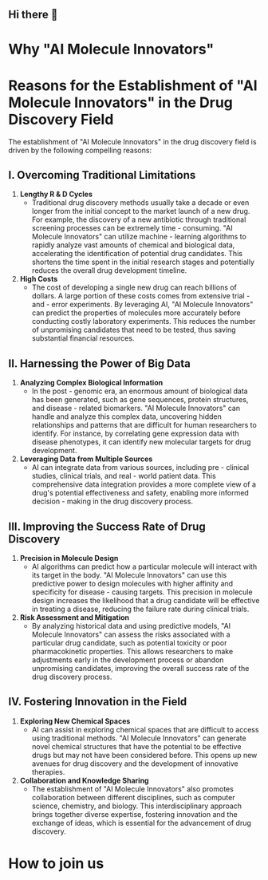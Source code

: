 ## Hi there 👋

<!--

**Here are some ideas to get you started:**

🙋‍♀️ A short introduction - what is your organization all about?
🌈 Contribution guidelines - how can the community get involved?
👩‍💻 Useful resources - where can the community find your docs? Is there anything else the community should know?
🍿 Fun facts - what does your team eat for breakfast?
🧙 Remember, you can do mighty things with the power of [Markdown](https://docs.github.com/github/writing-on-github/getting-started-with-writing-and-formatting-on-github/basic-writing-and-formatting-syntax)
-->


# Why "AI Molecule Innovators"

# Reasons for the Establishment of "AI Molecule Innovators" in the Drug Discovery Field
The establishment of "AI Molecule Innovators" in the drug discovery field is driven by the following compelling reasons:

## I. Overcoming Traditional Limitations
1. **Lengthy R & D Cycles**
   - Traditional drug discovery methods usually take a decade or even longer from the initial concept to the market launch of a new drug. For example, the discovery of a new antibiotic through traditional screening processes can be extremely time - consuming. "AI Molecule Innovators" can utilize machine - learning algorithms to rapidly analyze vast amounts of chemical and biological data, accelerating the identification of potential drug candidates. This shortens the time spent in the initial research stages and potentially reduces the overall drug development timeline.
2. **High Costs**
   - The cost of developing a single new drug can reach billions of dollars. A large portion of these costs comes from extensive trial - and - error experiments. By leveraging AI, "AI Molecule Innovators" can predict the properties of molecules more accurately before conducting costly laboratory experiments. This reduces the number of unpromising candidates that need to be tested, thus saving substantial financial resources.

## II. Harnessing the Power of Big Data
1. **Analyzing Complex Biological Information**
   - In the post - genomic era, an enormous amount of biological data has been generated, such as gene sequences, protein structures, and disease - related biomarkers. "AI Molecule Innovators" can handle and analyze this complex data, uncovering hidden relationships and patterns that are difficult for human researchers to identify. For instance, by correlating gene expression data with disease phenotypes, it can identify new molecular targets for drug development.
2. **Leveraging Data from Multiple Sources**
   - AI can integrate data from various sources, including pre - clinical studies, clinical trials, and real - world patient data. This comprehensive data integration provides a more complete view of a drug's potential effectiveness and safety, enabling more informed decision - making in the drug discovery process.

## III. Improving the Success Rate of Drug Discovery
1. **Precision in Molecule Design**
   - AI algorithms can predict how a particular molecule will interact with its target in the body. "AI Molecule Innovators" can use this predictive power to design molecules with higher affinity and specificity for disease - causing targets. This precision in molecule design increases the likelihood that a drug candidate will be effective in treating a disease, reducing the failure rate during clinical trials.
2. **Risk Assessment and Mitigation**
   - By analyzing historical data and using predictive models, "AI Molecule Innovators" can assess the risks associated with a particular drug candidate, such as potential toxicity or poor pharmacokinetic properties. This allows researchers to make adjustments early in the development process or abandon unpromising candidates, improving the overall success rate of the drug discovery process.

## IV. Fostering Innovation in the Field
1. **Exploring New Chemical Spaces**
   - AI can assist in exploring chemical spaces that are difficult to access using traditional methods. "AI Molecule Innovators" can generate novel chemical structures that have the potential to be effective drugs but may not have been considered before. This opens up new avenues for drug discovery and the development of innovative therapies.
2. **Collaboration and Knowledge Sharing**
   - The establishment of "AI Molecule Innovators" also promotes collaboration between different disciplines, such as computer science, chemistry, and biology. This interdisciplinary approach brings together diverse expertise, fostering innovation and the exchange of ideas, which is essential for the advancement of drug discovery.
     



# How to join us
